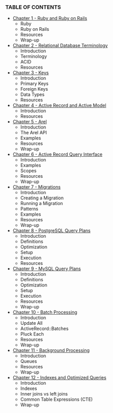 ### TABLE OF CONTENTS

* [Chapter 1 - Ruby and Ruby on Rails](020-chapter-01.md)
  * Ruby
  * Ruby on Rails
  * Resources
  * Wrap-up
* [Chapter 2 - Relational Database Terminology](030-chapter-02.md)
  * Introduction
  * Terminology
  * ACID
  * Resources
* [Chapter 3 - Keys](040-chapter-03.md)
  * Introduction
  * Primary Keys
  * Foreign Keys
  * Data Types
  * Resources
* [Chapter 4 - Active Record and Active Model](050-chapter-04.md)
  * Introduction
  * Resources
* [Chapter 5 - Arel](060-chapter-05.md)
  * Introduction
  * The Arel API
  * Examples
  * Resources
  * Wrap-up
* [Chapter 6 - Active Record Query Interface](070-chapter-06.md)
  * Introduction
  * Examples
  * Scopes
  * Resources
  * Wrap-up
* [Chapter 7 - Migrations](080-chapter-07.md)
  * Introduction
  * Creating a Migration
  * Running a Migration
  * Patterns
  * Examples
  * Resources
  * Wrap-up
* [Chapter 8 - PostgreSQL Query Plans](090-chapter-08.md)
  * Introduction
  * Definitions
  * Optimization
  * Setup
  * Execution
  * Resources
* [Chapter 9 - MySQL Query Plans](100-chapter-09.md)
  * Introduction
  * Definitions
  * Optimization
  * Setup
  * Execution
  * Resources
  * Wrap-up
* [Chapter 10 - Batch Processing](110-chapter-10.md)
  * Introduction
  * Update All
  * ActiveRecord::Batches
  * Pluck Each
  * Resources
  * Wrap-up
* [Chapter 11 - Background Processing](120-chapter-11.md)
  * Introduction
  * Queues
  * Resources
  * Wrap-up
* [Chapter 12 - Indexes and Optimized Queries](130-chapter-12.md)
  * Introduction
  * Indexes
  * Inner joins vs left joins
  * Common Table Expressions (CTE)
  * Wrap-up
